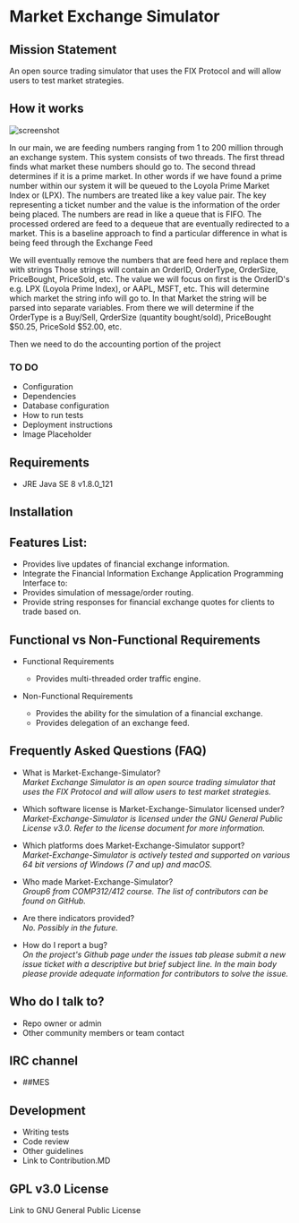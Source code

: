 # Market Exchange Simulator #

##  Mission Statement ##

An open source trading simulator that uses the FIX Protocol and will allow users to test market strategies.

## How it works ## 
![screenshot](https://user-images.githubusercontent.com/25426180/37797273-5e4d6b58-2de7-11e8-96e6-d7263c65271e.png)

In our main, we are feeding numbers ranging from 1 to 200 million through an exchange system. This system consists of two threads. The first thread finds what market these numbers should go to. The second thread determines if it is a prime market. In other words if we have found a prime number within our system it will be queued to the Loyola Prime Market Index or (LPX). The numbers are treated like a key value pair. The key representing a ticket number and the value is the information of the order being placed. The numbers are read in like a queue that is FIFO. The processed ordered are feed to a dequeue that are eventually redirected to a market. This is a baseline approach to find a particular difference in what is being feed through the Exchange Feed

We will eventually remove the numbers that are feed here and replace them with strings
Those strings will contain an OrderID, OrderType, OrderSize, PriceBought, PriceSold, etc.
The value we will focus on first is the OrderID's e.g. LPX (Loyola Prime Index), or AAPL, MSFT, etc. This will determine which market the string info will go to. In that Market the string will be parsed into separate variables. From there we will determine if the OrderType is a Buy/Sell, QrderSize (quantity bought/sold), PriceBought $50.25, PriceSold $52.00, etc.

Then we need to do the accounting portion of the project





### TO DO ###

* Configuration
* Dependencies
* Database configuration
* How to run tests
* Deployment instructions
* Image Placeholder

## Requirements ## 

* JRE Java SE 8 v1.8.0_121

	
## Installation ##







## Features List: ##

* Provides live updates of financial exchange information.
* Integrate the Financial Information Exchange Application Programming Interface to:
* Provides simulation of message/order routing.
* Provide string responses for financial exchange quotes for clients to trade based on.

## Functional vs Non-Functional Requirements ##

* Functional Requirements
	- Provides multi-threaded order traffic engine.
		
* Non-Functional Requirements
	- Provides the ability for the simulation of a financial exchange.
	- Provides delegation of an exchange feed.

## Frequently Asked Questions (FAQ) ##
* What is Market-Exchange-Simulator?	
_Market Exchange Simulator is an open source trading simulator that uses the FIX Protocol and will allow users to test market strategies._

* Which software license is Market-Exchange-Simulator licensed under?	
_Market-Exchange-Simulator is licensed under the GNU General Public License v3.0. Refer to the license document for more information._

* Which platforms does Market-Exchange-Simulator support?	
_Market-Exchange-Simulator is actively tested and supported on various 64 bit versions of Windows (7 and up) and macOS._

* Who made Market-Exchange-Simulator? 	
_Group6 from COMP312/412 course. The list of contributors can be found on GitHub._

* Are there indicators provided?	
_No. Possibly in the future._

* How do I report a bug?	
_On the project's Github page under the issues tab please submit a new issue ticket with a descriptive but brief subject line. In the main body please provide adequate information for contributors to solve the issue._

## Who do I talk to? ##

* Repo owner or admin
* Other community members or team contact


## IRC channel ##

* ##MES

## Development ##

* Writing tests
* Code review
* Other guidelines
* Link to Contribution.MD

## GPL v3.0 License ##

Link to GNU General Public License
